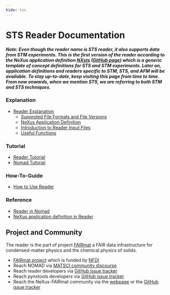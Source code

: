 ```yaml
---
hide: toc
---
```

<!-- A single sentence that says what the product is, succinctly and memorably -->
<!-- A paragraph of one to three short sentences, that describe what the product does. -->
<!-- A third paragraph of similar length, this time explaining what need the product meets -->
<!-- Finally, a paragraph that describes whom the product is useful for. -->

# STS Reader Documentation
***Note: Even though the reader name is STS reader, it also supports data from STM experiments. This is the first version of the reader according to the NeXus application definition [NXsts](https://fairmat-nfdi.github.io/nexus_definitions/classes/contributed_definitions/NXsts.html#nxsts) ([GitHub page](https://github.com/FAIRmat-NFDI/nexus_definitions/blob/fairmat/contributed_definitions/NXsts.nxdl.xml)) which is a generic template of concept definitions for STS and STM experiments. Later on, application definitions and readers specific to STM, STS, and AFM will be available. To stay up-to-date, keep visiting this page from time to time. From now onwards, when we mention STS, we are referring to both STM and STS techniques.***

<div markdown="block" class="home-grid"> 
<div markdown="block">

###  Explanation
  
  - [Reader Explanation](explanation/reader-explanation.md)
    - [Supproted File Formats and File Versions](explanation/reader-explanation.md#supported-file-formats-and-file-versions) 
    - [NeXus Application Definition](explanation/reader-explanation.md#nexus-application-definition)
    - [Introduction to Reader Input Files](explanation/reader-explanation.md#introduction-to-reader-input-files)
    - [Useful Functions](explanation/reader-explanation.md#useful-functions)
</div>
<div markdown="block">

### Tutorial

  - [Reader Tutorial](tutorial/reader-tutorial.md)
  - [Nomad Tutorial](tutorial/nomad-tutorial.md)

</div>
<div markdown="block">

### How-To-Guide

  - [How to Use Reader](how-to-guides/how-to-interact-with-reader.md)

</div>
<div markdown="block">

### Reference
  - [Reader in Nomad](reference/reference.md#nomad)
  - [NeXus application definition in Reader](reference/reference.md#nexus)

</div>
</div>


## Project and Community
The reader is the part of project [FAIRmat](https://www.fairmat-nfdi.eu/fairmat) a FAIR data infrastructure for condensed-matter physics and the chemical physics of solids. 

- [FAIRmat project](https://gepris.dfg.de/gepris/projekt/460197019?language=en) which is funded by [NFDI](https://www.nfdi.de/)
- Reach NOMAD via [MATSCI community discourse](https://matsci.org/c/nomad/32)
- Reach reader developers via [GitHub issue tracker](https://github.com/FAIRmat-NFDI/pynxtools-spm/issues)
- Reach pynxtools developers via [GitHub issue tracker](https://github.com/FAIRmat-NFDI/pynxtools/issues)
- Reach the NeXus-FAIRmat community via the [webpage](https://fairmat-nfdi.github.io/nexus_definitions/) or the [GitHub issue tracker](https://fairmat-nfdi.github.io/nexus_definitions/) 
